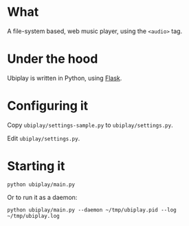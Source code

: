# What

A file-system based, web music player, using the `<audio>` tag.

# Under the hood

Ubiplay is written in Python, using [Flask][].

[Flask]: http://flask.pocoo.org/

# Configuring it

Copy `ubiplay/settings-sample.py` to `ubiplay/settings.py`.

Edit `ubiplay/settings.py`.

# Starting it

    python ubiplay/main.py

Or to run it as a daemon:

    python ubiplay/main.py --daemon ~/tmp/ubiplay.pid --log ~/tmp/ubiplay.log
